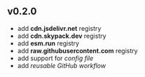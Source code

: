 ## v0.2.0

* add **cdn.jsdelivr.net** registry
* add **cdn.skypack.dev** registry
* add **esm.run** registry
* add **raw.githubusercontent.com** registry
* add support for *config file*
* add *reusable GitHub workflow*
